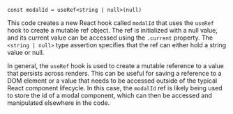 

```tsx
const modalId = useRef<string | null>(null)
```
This code creates a new React hook called `modalId` that uses the `useRef` hook to create a mutable ref object. 
The ref is initialized with a null value, and its current value can be accessed using the `.current` property. 
The `<string | null>` type assertion specifies that the ref can either hold a string value or null.

In general, the `useRef` hook is used to create a mutable reference to a value that persists across renders. 
This can be useful for saving a reference to a DOM element or a value that needs to be accessed outside of the 
typical React component lifecycle. In this case, the `modalId` ref is likely being used to store the id of a 
modal component, which can then be accessed and manipulated elsewhere in the code.